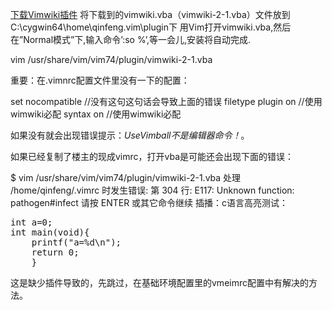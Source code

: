 <!---title:vimwiki安装-->

[下载Vimwiki插件](http://www.vim.org/scripts/script.php?script_id=2226)
将下载到的vimwiki.vba（vimwiki-2-1.vba）文件放到C:\cygwin64\home\qinfeng\.vim\plugin下 
用Vim打开vimwiki.vba,然后在”Normal模式”下,输入命令’:so %’,等一会儿,安装将自动完成.

vim /usr/share/vim/vim74/plugin/vimwiki-2-1.vba

重要：在.vimnrc配置文件里没有一下的配置：

set nocompatible  //没有这句这句话会导致上面的错误
filetype plugin on  //使用wimwiki必配
syntax on     //使用wimwiki必配

如果没有就会出现错误提示：*UseVimball不是编辑器命令！*。

如果已经复制了楼主的现成vimrc，打开vba是可能还会出现下面的错误：

$ vim /usr/share/vim/vim74/plugin/vimwiki-2-1.vba
处理 /home/qinfeng/.vimrc 时发生错误:
第  304 行:
E117: Unknown function: pathogen#infect
请按 ENTER 或其它命令继续
插播：c语言高亮测试：

<pre  class="brush: c">
int a=0;
int main(void){
    printf("a=%d\n");
    return 0;
    }
</pre>
    

这是缺少插件导致的，先跳过，在基础环境配置里的vmeimrc配置中有解决的方法。

